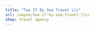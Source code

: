 ```yaml
---
title: "Two If By Sea Travel Llc"
url: /wayne/two-if-by-sea-travel-llc/
shop: travel agency
---
```

